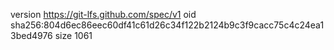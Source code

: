 version https://git-lfs.github.com/spec/v1
oid sha256:804d6ec86eec60df41c61d26c34f122b2124b9c3f9cacc75c4c24ea13bed4976
size 1061
